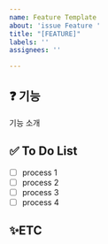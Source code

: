 ```yaml
---
name: Feature Template
about: 'issue Feature '
title: "[FEATURE]"
labels: ''
assignees: ''

---
```


## ❓ 기능
기능 소개

## ✅ To Do List
- [ ] process 1
- [ ] process 2
- [ ] process 3
- [ ] process 4

## ✨ETC
